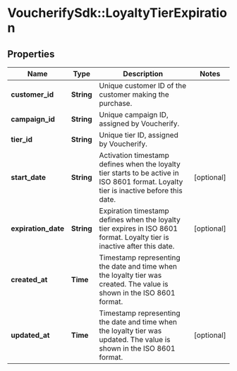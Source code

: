 # VoucherifySdk::LoyaltyTierExpiration

## Properties

| Name | Type | Description | Notes |
| ---- | ---- | ----------- | ----- |
| **customer_id** | **String** | Unique customer ID of the customer making the purchase. |  |
| **campaign_id** | **String** | Unique campaign ID, assigned by Voucherify. |  |
| **tier_id** | **String** | Unique tier ID, assigned by Voucherify. |  |
| **start_date** | **String** | Activation timestamp defines when the loyalty tier starts to be active in ISO 8601 format. Loyalty tier is inactive before this date. | [optional] |
| **expiration_date** | **String** | Expiration timestamp defines when the loyalty tier expires in ISO 8601 format. Loyalty tier is inactive after this date. | [optional] |
| **created_at** | **Time** | Timestamp representing the date and time when the loyalty tier was created. The value is shown in the ISO 8601 format. |  |
| **updated_at** | **Time** | Timestamp representing the date and time when the loyalty tier was updated. The value is shown in the ISO 8601 format. | [optional] |

